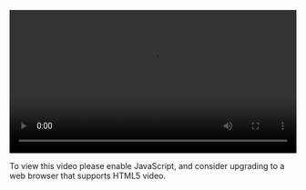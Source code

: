 <video controls="" style="width: 100%; display: block;"><source src="http://o86bpj665.bkt.clouddn.com/o-o-js/1-2-oop.mp4" type="video/mp4"><p>To view this video please enable JavaScript, and consider upgrading to a web browser that supports HTML5 video.</p></video>
